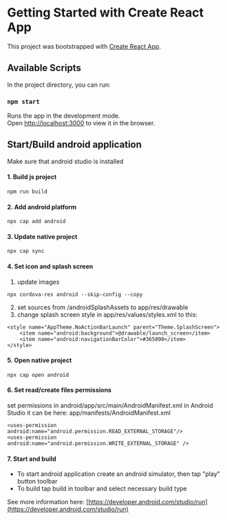 # Getting Started with Create React App

This project was bootstrapped with [Create React App](https://github.com/facebook/create-react-app).

## Available Scripts

In the project directory, you can run:

### `npm start`

Runs the app in the development mode.\
Open [http://localhost:3000](http://localhost:3000) to view it in the browser.

## Start/Build android application
Make sure that android studio is installed
#### 1. Build js project
```
npm run build
```
#### 2. Add android platform
```
npx cap add android
```
#### 3. Update native project
```
npx cap sync
```
#### 4. Set icon and splash screen
1. update images
```
npx cordova-res android --skip-config --copy
```
2. set sources from /androidSplashAssets to app/res/drawable
3. change splash screen style in app/res/values/styles.xml to this:
```
<style name="AppTheme.NoActionBarLaunch" parent="Theme.SplashScreen">
    <item name="android:background">@drawable/launch_screen</item>
    <item name="android:navigationBarColor">#365090</item>
</style>
```
#### 5. Open native project
```
npx cap open android
```
#### 6. Set read/create files permissions
set permissions in android/app/src/main/AndroidManifest.xml
in Android Studio it can be here: app/manifests/AndroidManifest.xml
```
<uses-permission android:name="android.permission.READ_EXTERNAL_STORAGE"/>
<uses-permission android:name="android.permission.WRITE_EXTERNAL_STORAGE" />
```
#### 7. Start and build
* To start android application create an android simulator, then tap "play" button toolbar
* To build tap build in toolbar and select necessary build type

See more information here: [https://developer.android.com/studio/run](https://developer.android.com/studio/run)
#### 

